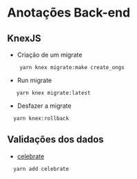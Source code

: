 # Anotações Back-end

## KnexJS

- Criação de um migrate

```
    yarn knex migrate:make create_ongs
```

- Run migrate

```
   yarn knex migrate:latest
```

- Desfazer a migrate

```
  yarn knex:rollback
```

## Validações dos dados

- [celebrate](https://github.com/arb/celebrate)

```
  yarn add celebrate
```
